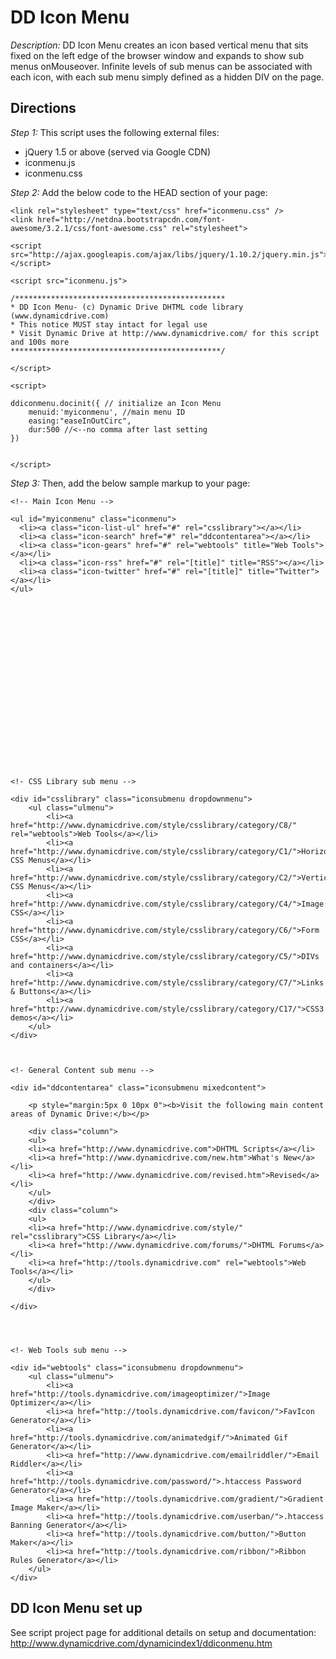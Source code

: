 # DD Icon Menu #

*Description:*  DD Icon Menu creates an icon based vertical menu that sits fixed on the left edge of the browser window and expands to show sub menus onMouseover.  Infinite levels of sub menus can be associated with each icon, with each sub menu simply defined as a hidden DIV on the page.

## Directions ##

*Step 1:* This script uses the following external files:

+ jQuery 1.5 or above (served via Google CDN)
+ iconmenu.js
+ iconmenu.css

*Step 2:* Add the below code to the HEAD section of your page:

	<link rel="stylesheet" type="text/css" href="iconmenu.css" />
	<link href="http://netdna.bootstrapcdn.com/font-awesome/3.2.1/css/font-awesome.css" rel="stylesheet">
	
	<script src="http://ajax.googleapis.com/ajax/libs/jquery/1.10.2/jquery.min.js"></script>
	
	<script src="iconmenu.js">
	
	/***********************************************
	* DD Icon Menu- (c) Dynamic Drive DHTML code library (www.dynamicdrive.com)
	* This notice MUST stay intact for legal use
	* Visit Dynamic Drive at http://www.dynamicdrive.com/ for this script and 100s more
	***********************************************/
	
	</script>
	
	<script>
	
	ddiconmenu.docinit({ // initialize an Icon Menu
		menuid:'myiconmenu', //main menu ID
		easing:"easeInOutCirc",
		dur:500 //<--no comma after last setting
	})
	
	
	</script>


*Step 3:* Then, add the below sample markup to your page:

	<!-- Main Icon Menu -->
	
	<ul id="myiconmenu" class="iconmenu">
	  <li><a class="icon-list-ul" href="#" rel="csslibrary"></a></li>
	  <li><a class="icon-search" href="#" rel="ddcontentarea"></a></li>
	  <li><a class="icon-gears" href="#" rel="webtools" title="Web Tools"></a></li>
	  <li><a class="icon-rss" href="#" rel="[title]" title="RSS"></a></li>
	  <li><a class="icon-twitter" href="#" rel="[title]" title="Twitter"></a></li>
	</ul>
	
	
	
	
	
	
	
	
	
	
	
	
	
	
	
	
	
	
	
	
	
	<!- CSS Library sub menu -->
	
	<div id="csslibrary" class="iconsubmenu dropdownmenu">
		<ul class="ulmenu">
			<li><a href="http://www.dynamicdrive.com/style/csslibrary/category/C8/" rel="webtools">Web Tools</a></li>
			<li><a href="http://www.dynamicdrive.com/style/csslibrary/category/C1/">Horizontal CSS Menus</a></li>
			<li><a href="http://www.dynamicdrive.com/style/csslibrary/category/C2/">Vertical CSS Menus</a></li>
			<li><a href="http://www.dynamicdrive.com/style/csslibrary/category/C4/">Image CSS</a></li>
			<li><a href="http://www.dynamicdrive.com/style/csslibrary/category/C6/">Form CSS</a></li>
			<li><a href="http://www.dynamicdrive.com/style/csslibrary/category/C5/">DIVs and containers</a></li>
			<li><a href="http://www.dynamicdrive.com/style/csslibrary/category/C7/">Links & Buttons</a></li>
			<li><a href="http://www.dynamicdrive.com/style/csslibrary/category/C17/">CSS3 demos</a></li>
		</ul>
	</div>
	
	
	
	<!- General Content sub menu -->
	
	<div id="ddcontentarea" class="iconsubmenu mixedcontent">
	
		<p style="margin:5px 0 10px 0"><b>Visit the following main content areas of Dynamic Drive:</b></p>
	
		<div class="column">
		<ul>
		<li><a href="http://www.dynamicdrive.com">DHTML Scripts</a></li>
		<li><a href="http://www.dynamicdrive.com/new.htm">What's New</a></li>
		<li><a href="http://www.dynamicdrive.com/revised.htm">Revised</a></li>
		</ul>
		</div>
		<div class="column">
		<ul>
		<li><a href="http://www.dynamicdrive.com/style/" rel="csslibrary">CSS Library</a></li>
		<li><a href="http://www.dynamicdrive.com/forums/">DHTML Forums</a></li>
		<li><a href="http://tools.dynamicdrive.com" rel="webtools">Web Tools</a></li>
		</ul>
		</div>
	
	</div>
	
	
	
	
	<!- Web Tools sub menu -->
	
	<div id="webtools" class="iconsubmenu dropdownmenu">
		<ul class="ulmenu">
			<li><a href="http://tools.dynamicdrive.com/imageoptimizer/">Image Optimizer</a></li>
			<li><a href="http://tools.dynamicdrive.com/favicon/">FavIcon Generator</a></li>
			<li><a href="http://tools.dynamicdrive.com/animatedgif/">Animated Gif Generator</a></li>
			<li><a href="http://www.dynamicdrive.com/emailriddler/">Email Riddler</a></li>
			<li><a href="http://tools.dynamicdrive.com/password/">.htaccess Password Generator</a></li>
			<li><a href="http://tools.dynamicdrive.com/gradient/">Gradient Image Maker</a></li>
			<li><a href="http://tools.dynamicdrive.com/userban/">.htaccess Banning Generator</a></li>
			<li><a href="http://tools.dynamicdrive.com/button/">Button Maker</a></li>
			<li><a href="http://tools.dynamicdrive.com/ribbon/">Ribbon Rules Generator</a></li>
		</ul>
	</div>

## DD Icon Menu set up ##

See script project page for additional details on setup and documentation: <http://www.dynamicdrive.com/dynamicindex1/ddiconmenu.htm>
